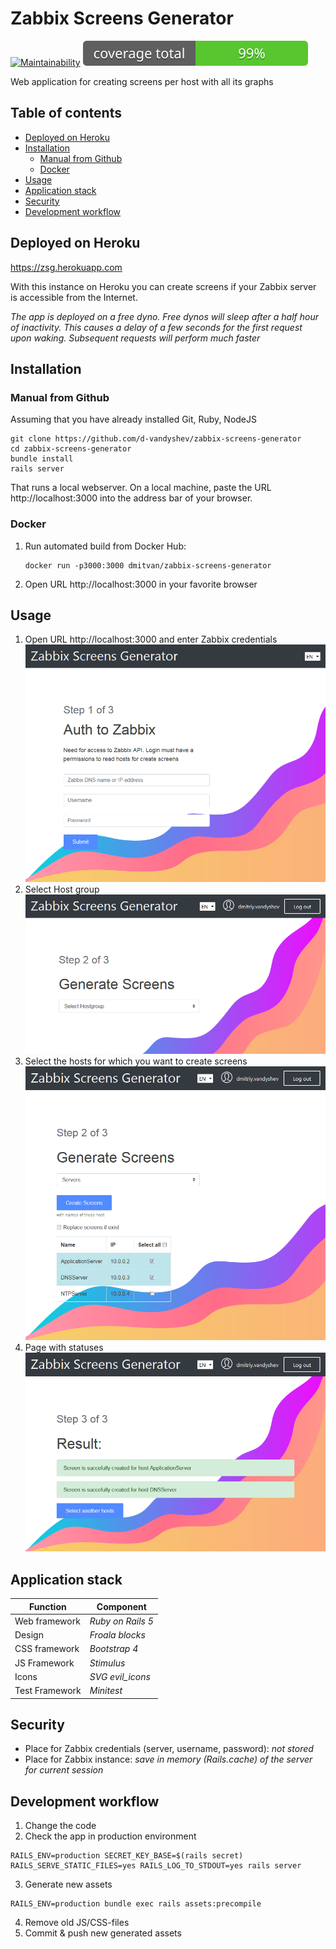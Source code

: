 # Zabbix Screens Generator 

[![Maintainability](https://api.codeclimate.com/v1/badges/27d72e0b4bea1a8d8420/maintainability)](https://codeclimate.com/github/d-vandyshev/zabbix-screens-generator/maintainability)
![Test Coverage](https://github.com/d-vandyshev/zabbix-screens-generator/blob/master/coverage/coverage_badge_total.svg)

Web application for creating screens per host with all its graphs

## Table of contents

   * [Deployed on Heroku](#deployed-on-heroku)
   * [Installation](#installation)
     * [Manual from Github](#manual-from-github)
     * [Docker](#docker)
   * [Usage](#usage)
   * [Application stack](#application-stack)
   * [Security](#security)
   * [Development workflow](#development-workflow)

## Deployed on Heroku

https://zsg.herokuapp.com

With this instance on Heroku you can create screens if your Zabbix server is accessible from the Internet.

_The app is deployed on a free dyno. Free dynos will sleep after a half hour of inactivity. This causes a delay of a few seconds for the first request upon waking. Subsequent requests will perform much faster_  

## Installation

### Manual from Github
Assuming that you have already installed Git, Ruby, NodeJS

```
git clone https://github.com/d-vandyshev/zabbix-screens-generator
cd zabbix-screens-generator
bundle install
rails server
```

That runs a local webserver. On a local machine, paste the URL http://localhost:3000 into the address bar of your browser.

### Docker
1. Run automated build from Docker Hub:
    ```
    docker run -p3000:3000 dmitvan/zabbix-screens-generator
    ```
2. Open URL http://localhost:3000 in your favorite browser

## Usage

1. Open URL http://localhost:3000 and enter Zabbix credentials
![Zabbix Screen Generator - Login page](https://github.com/d-vandyshev/zabbix-screens-generator/blob/master/screenshots/Screen1_Login.png?raw=true)
1. Select Host group
![Zabbix Screen Generator - Select Hostgroup page](https://github.com/d-vandyshev/zabbix-screens-generator/blob/master/screenshots/Screen2_SelectHostgroup.png?raw=true)
1. Select the hosts for which you want to create screens
![Zabbix Screen Generator - Select Hosts page](https://github.com/d-vandyshev/zabbix-screens-generator/blob/master/screenshots/Screen3_CheckHosts.png?raw=true)
1. Page with statuses
![Zabbix Screen Generator - Select Hosts page](https://github.com/d-vandyshev/zabbix-screens-generator/blob/master/screenshots/Screen4_Result.png?raw=true)

## Application stack

| Function       | Component             |
| -------------- | --------------------- |
| Web framework  | _Ruby on Rails 5_     |
| Design         | _Froala blocks_       |
| CSS framework  | _Bootstrap 4_         |
| JS Framework   | _Stimulus_            |
| Icons          | _SVG evil_icons_      |
| Test Framework | _Minitest_            |

## Security

* Place for Zabbix credentials (server, username, password): _not stored_
* Place for Zabbix instance: _save in memory (Rails.cache) of the server for current session_

## Development workflow

1. Change the code
2. Check the app in production environment
```
RAILS_ENV=production SECRET_KEY_BASE=$(rails secret) RAILS_SERVE_STATIC_FILES=yes RAILS_LOG_TO_STDOUT=yes rails server
```
3. Generate new assets
```
RAILS_ENV=production bundle exec rails assets:precompile
```
4. Remove old JS/CSS-files
5. Commit & push new generated assets
